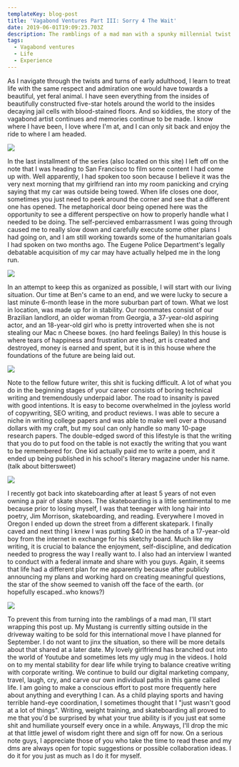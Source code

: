 ```yaml
---
templateKey: blog-post
title: 'Vagabond Ventures Part III: Sorry 4 The Wait'
date: 2019-06-01T19:09:23.703Z
description: The ramblings of a mad man with a spunky millennial​ twist
tags:
  - Vagabond ventures
  - Life
  - Experience
---
```

As I navigate through the twists and turns of early adulthood, I learn to treat life with the same respect and admiration one would have towards a beautiful, yet feral animal. I have seen everything from the insides of beautifully constructed five-star hotels around the world to the insides decaying jail cells with blood-stained floors. And so kiddies, the story of the vagabond artist continues and memories continue to be made. I know where I have been, I love where I'm at, and I can only sit back and enjoy the ride to where I am headed.

![](/img/img_7977.jpeg)

In the last installment of the series (also located on this site) I left off on the note that I was heading to San Francisco to film some content I had come up with. Well apparently, I had spoken too soon because I believe it was the very next morning that my girlfriend ran into my room panicking and crying saying that my car was outside being towed. When life closes one door, sometimes you just need to peek around the corner and see that a different one has opened. The metaphorical door being opened here was the opportunity to see a different perspective on how to properly handle what I needed to be doing. The self-percieved embarrassment I was going through caused me to really slow down and carefully execute some other plans I had going on, and I am still working towards some of the humanitarian goals I had spoken on two months ago. The Eugene Police Department's legally debatable acquisition of my car may have actually helped me in the long run. 

![](/img/img_7702.jpeg)

In an attempt to keep this as organized as possible, I will start with our living situation. Our time at Ben's came to an end, and we were lucky to secure a last minute 6-month lease in the more suburban part of town. What we lost in location, was made up for in stability. Our roommates consist of our Brazilian landlord, an older woman from Georgia, a 37-year-old aspiring actor, and an 18-year-old girl who is pretty introverted when she is not stealing our Mac n Cheese boxes. (no hard feelings Bailey) In this house is where tears of happiness and frustration are shed, art is created and destroyed, money is earned and spent, but it is in this house where the foundations of the future are being laid out. 

![](/img/img_3993.jpeg)

 Note to the fellow future writer, this shit is fucking difficult. A lot of what you do in the beginning stages of your career consists of boring technical writing and tremendously underpaid labor. The road to insanity is paved with good intentions. It is easy to become overwhelmed in the joyless world of copywriting, SEO writing, and product reviews. I was able to secure a niche in writing college papers and was able to make well over a thousand dollars with my craft, but my soul can only handle so many 10-page research papers. The double-edged sword of this lifestyle is that the writing that you do to put food on the table is not exactly the writing that you want to be remembered for. One kid actually paid me to write a poem, and it ended up being published in his school's literary magazine under his name. (talk about bittersweet)

![](/img/img_3532.jpeg)

 I recently got back into skateboarding after at least 5 years of not even owning a pair of skate shoes. The skateboarding is a little sentimental to me because prior to losing myself, I was that teenager with long hair into poetry, Jim Morrison, skateboarding, and reading. Everywhere I moved in Oregon I ended up down the street from a different skatepark. I finally caved and next thing I knew I was putting $40 in the hands of a 17-year-old boy from the internet in exchange for his sketchy board. Much like my writing, it is crucial to balance the enjoyment, self-discipline, and dedication needed to progress the way I really want to. I also had an interview I wanted to conduct with a federal inmate and share with you guys. Again, it seems that life had a different plan for me apparently because after publicly announcing my plans and working hard on creating meaningful questions, the star of the show seemed to vanish off the face of the earth. (or hopefully escaped..who knows?)

![](/img/img_3519.jpeg)

 To prevent this from turning into the ramblings of a mad man, I'll start wrapping this post up. My Mustang is currently sitting outside in the driveway waiting to be sold for this international move I have planned for September. I do not want to jinx the situation, so there will be more details about that shared at a later date. My lovely girlfriend has branched out into the world of Youtube and sometimes lets my ugly mug in the videos. I hold on to my mental stability for dear life while trying to balance creative writing with corporate writing. We continue to build our digital marketing company, travel, laugh, cry, and carve our own individual paths in this game called life. I am going to make a conscious effort to post more frequently here about anything and everything I can. As a child playing sports and having terrible hand-eye coordination, I sometimes thought that I "just wasn't good at a lot of things". Writing, weight training, and skateboarding all proved to me that you'd be surprised by what your true ability is if you just eat some shit and humiliate yourself every once in a while. Anyways, I'll drop the mic at that little jewel of wisdom right there and sign off for now. On a serious note guys, I appreciate those of you who take the time to read these and my dms are always open for topic suggestions or possible collaboration ideas. I do it for you just as much as I do it for myself.
